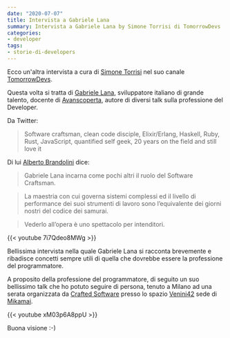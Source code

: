 ```yaml
---
date: "2020-07-07"
title: Intervista a Gabriele Lana
summary: Intervista a Gabriele Lana by Simone Torrisi di TomorrowDevs
categories:
- developer
tags:
- storie-di-developers
---
```



Ecco un'altra intervista a cura di [Simone Torrisi](https://twitter.com/storrisi) nel suo canale [TomorrowDevs](https://www.youtube.com/channel/UCckCYs-msiC4Vs_nyg218Hw).

Questa volta si tratta di [Gabriele Lana](https://twitter.com/gabrielelana), sviluppatore italiano di grande talento, docente di [Avanscoperta](https://www.avanscoperta.it/it/trainer/gabriele-lana/), autore di diversi talk sulla professione del Developer.

Da Twitter:
> Software craftsman, clean code disciple, Elixir/Erlang, Haskell, Ruby, Rust, JavaScript, quantified self geek, 20 years on the field and still love it

Di lui [Alberto Brandolini](https://twitter.com/ziobrando) dice:
> Gabriele Lana incarna come pochi altri il ruolo del Software Craftsman.

> La maestria con cui governa sistemi complessi ed il livello di performance dei suoi strumenti di lavoro sono l’equivalente dei giorni nostri del codice dei samurai.

> Vederlo all’opera è uno spettacolo per intenditori.

{{< youtube 7i7Qdeo8MWg >}}

Bellissima intervista nella quale Gabriele Lana si racconta brevemente e ribadisce concetti sempre utili di quella che dovrebbe essere la professione del programmatore.

A proposito della professione del programmatore, di seguito un suo bellissimo talk che ho potuto seguire di persona, tenuto a Milano ad una serata organizzata da [Crafted Software](https://www.craftedsoftware.org/) presso lo spazio [Venini42](https://venini42.it/) sede di [Mikamai](https://www.mikamai.com/).

{{< youtube xM03p6A8ppU >}}

Buona visione :-)